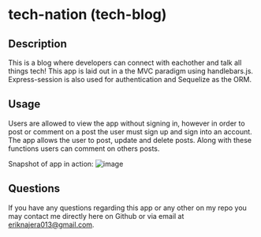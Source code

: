 # tech-nation (tech-blog)

## Description
This is a blog where developers can connect with eachother and talk all things tech! This app is laid out in a the MVC paradigm using handlebars.js. Express-session is also used for authentication and Sequelize as the ORM.

## Usage
Users are allowed to view the app without signing in, however in order to post or comment on a post the user must sign up and sign into an account. The app allows the user to post, update and delete posts. Along with these functions users can comment on others posts. 

Snapshot of app in action:
![image](https://user-images.githubusercontent.com/100968401/183320739-bbb6a894-f1df-4fce-934c-e2a0a5a91cef.png)


## Questions 
If you have any questions regarding this app or any other on my repo you may contact me directly here on Github or via email at eriknajera013@gmail.com. 
